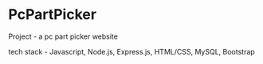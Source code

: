 # PcPartPicker
Project - a pc part picker website

tech stack -  Javascript, Node.js, Express.js, HTML/CSS, MySQL, Bootstrap

